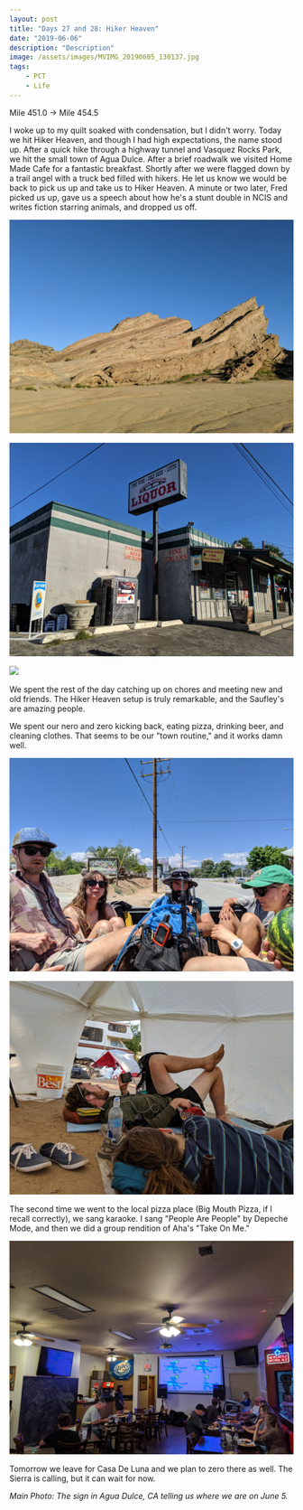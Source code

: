 ```yaml
---
layout: post
title: "Days 27 and 28: Hiker Heaven"
date: "2019-06-06"
description: "Description"
image: /assets/images/MVIMG_20190605_130137.jpg
tags:
    - PCT
    - Life
---
```

Mile 451.0 -> Mile 454.5

I woke up to my quilt soaked with condensation, but I didn't worry. Today we hit Hiker Heaven, and though I had high expectations, the name stood up. After a quick hike through a highway tunnel and Vasquez Rocks Park, we hit the small town of Agua Dulce. After a brief roadwalk we visited Home Made Cafe for a fantastic breakfast. Shortly after we were flagged down by a trail angel with a truck bed filled with hikers. He let us know we would be back to pick us up and take us to Hiker Heaven. A minute or two later, Fred picked us up, gave us a speech about how he's a stunt double in NCIS and writes fiction starring animals, and dropped us off.

![](/assets/images/IMG_20190605_063213.jpg)

![](/assets/images/IMG_20190605_070621.jpg)

![](/assets/images/MVIMG_20190605_115839.jpg)

We spent the rest of the day catching up on chores and meeting new and old friends. The Hiker Heaven setup is truly remarkable, and the Saufley's are amazing people.

We spent our nero and zero kicking back, eating pizza, drinking beer, and cleaning clothes. That seems to be our "town routine," and it works damn well.

![](/assets/images/IMG_20190605_134103.jpg)

![](/assets/images/IMG_20190606_152633.jpg)

The second time we went to the local pizza place (Big Mouth Pizza, if I recall correctly), we sang karaoke. I sang "People Are People" by Depeche Mode, and then we did a group rendition of Aha's "Take On Me."

![](/assets/images/IMG_20190606_200635.jpg)

Tomorrow we leave for Casa De Luna and we plan to zero there as well. The Sierra is calling, but it can wait for now.

*Main Photo: The sign in Agua Dulce, CA telling us where we are on June 5.*

